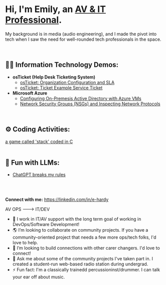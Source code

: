 <h1>Hi, I'm Emily, an <a href="https://linkedin.com/in/e-hardy/">AV & IT Professional</a>.</h1>
<p>My background is in media (audio engineering), and I made the pivot into tech when I saw the need for well-rounded tech professionals in the space.</p>
<br />

<h2>👨‍💻 Information Technology Demos:</h2>

- <b>osTicket (Help Desk Ticketing System)</b>
  - [osTicket: Organization Configuration and SLA](https://github.com/emily-hardy/org-config)
  - [osTicket: Ticket Example Service Ticket](https://github.com/emily-hardy/ticket-servicing)
- <b>Microsoft Azure</b>
  - [Configuring On-Premesis Active Directory with Azure VMs](https://github.com/emily-hardy/configure-ad)
  - [Network Security Groups (NSGs) and Inspecting Network Protocols](https://github.com/emily-hardy/azure-network-protocols)
 <br />
 
 <h2>⚙️ Coding Activities:</h2>
<a href="https://github.com/emily-hardy/Simple-Game-in-C"> a game called 'stack' coded in C </a>
  <br />
  <br />

 <h2>🤖 Fun with LLMs:</h2>
 
- [ChatGPT breaks my rules](https://github.com/emily-hardy/GPT4-o3mini)
<br/>
<br/>


**Connect with me:**
https://linkedin.com/in/e-hardy

AV OPS ---> IT/DEV
- 🌱 I work in IT/AV support with the long term goal of working in DevOps/Software Development!
- 🌎 I’m looking to collaborate on community projects. If you have a community-oriented project that needs a few more ops/tech folks, I'd love to help.
- 🤔 I’m looking to build connections with other carer changers. I'd love to connect!
- 💬 Ask me about some of the community projects I've taken part in. I created a student-run web-based radio station during undergrad.
- ⚡ Fun fact: I'm a classically trainedd percussioninst/drummer. I can talk your ear off about music.

